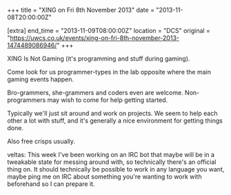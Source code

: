 +++
title = "XING on Fri 8th November 2013"
date = "2013-11-08T20:00:00Z"

[extra]
end_time = "2013-11-09T08:00:00Z"
location = "DCS"
original = "https://uwcs.co.uk/events/xing-on-fri-8th-november-2013-1474489086946/"
+++

XING Is Not Gaming (it's programming and stuff during gaming).

Come look for us programmer-types in the lab opposite where the main gaming events happen.

Bro-grammers, she-grammers and coders even are welcome. Non-programmers may wish to come for help getting started.

Typically we'll just sit around and work on projects. We seem to help each other a lot with stuff, and it's generally a nice environment for getting things done.

Also free crisps usually.

veltas: This week I've been working on an IRC bot that maybe will be in a tweakable state for messing around with, so technically there's an official thing on. It should technically be possible to work in any language you want, maybe ping me on IRC about something you're wanting to work with beforehand so I can prepare it.

